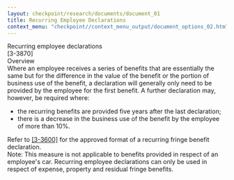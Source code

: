 ```yaml
---
layout: checkpoint/research/documents/document_01
title: Recurring Employee Declarations
context_menu: "checkpoint//context_menu_output/document_options_02.html"
---
```


<!-- START CHECKPOINT OUTPUT -->

<div id="documentDisplay"> <div id="documentContainer"><span id="NavOffset" class="anchor"></span><div id="docContent"><div id="wrapperContentAUAccounting"><div class="sharedInfo"></div><div class="wrapper" id="anchor_Id2245cbf4bdd11e28e86d4295b0ab413"><div class="heading3 ">Recurring employee declarations</div><div class="wrapper" id="anchor_Id31b8d524bdd11e28e86d4295b0ab413"><div class="leftCol heading5 ">[3-3870]&nbsp;</div><div class="rightCol heading5 ">Overview</div><div class="spacing " id="anchor_Id31b8d314bdd11e28e86d4295b0ab413"><span>Where an employee receives a series of benefits that are essentially the same but for the difference in the value of the benefit or the portion of business use of the benefit, a declaration will generally only need to be provided by the employee for the first benefit. A further declaration may, however, be required where:</span><ul class=" "><li class="listItem indent "><div class=""><span>the recurring benefits are provided five years after the last declaration;</span></div></li><li class="listItem indent "><div class=""><span>there is a decrease in the business use of the benefit by the employee of more than 10%.</span></div></li></ul></div><div class="spacing " id="anchor_Id31b8d304bdd11e28e86d4295b0ab413"><span>Refer to <span class=""><span text="docguid" class="printableDocGuid"></span><a href="/maf/app/document?&amp;src=rl&amp;docguid=Id01487d292ad11e29c6197cfe994d8ea&amp;hitguid=Idf87ad667bee11e29945a551b0b508b2&amp;snippets=true&amp;startChunk=1&amp;endChunk=1&amp;extLink=false&amp;anchor=anchor_Idf87ad667bee11e29945a551b0b508b2#anchor_Idf87ad667bee11e29945a551b0b508b2" class="documentLink FLATRATE" name="docPosition" docguid="Id01487d292ad11e29c6197cfe994d8ea" id="lnkResultDoc_Id01487d292ad11e29c6197cfe994d8ea">[3-3600]</a></span> for the approved format of a recurring fringe benefit declaration.</span></div><div class="spacing " id="anchor_Id31b8d324bdd11e28e86d4295b0ab413"><span><span class="strong">Note:</span> This measure is not applicable to benefits provided in respect of an employee's car. Recurring employee declarations can only be used in respect of expense, property and residual fringe benefits.</span></div></div></div></div></div></div><script type="text/javascript">$(function(){$('#relateddocumentsnavitem').hide();});</script> <div id="chunkDiv" class="navigationLinks chunckingLinks"> </div></div>

<!-- END CHECKPOINT OUTPUT -->